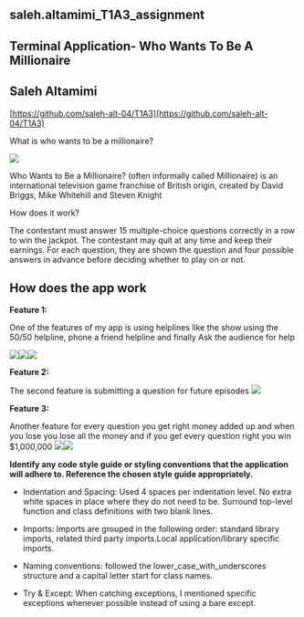 ## saleh.altamimi_T1A3_assignment

## Terminal Application- Who Wants To Be A Millionaire

## Saleh Altamimi

[https://github.com/saleh-alt-04/T1A3](https://github.com/saleh-alt-04/T1A3)


What is who wants to be a millionaire?

**![](https://lh4.googleusercontent.com/nB9cfGJjyq8BhWPeqqGbUIxxI_BmKRNVJ0F4fhD8j4zFpJsu_ceefNYdgfxfR07ZxgIjqDjh03zvxH6JNruCdo1POWo9QUeiYj8EV-6M4kTJJocFQT9Ousf6t6K9CUvn2XgjZ6sd4JdXJNaUwDrprUXMEENHmHZjiIgWT38XjHlDdjm41o3q_-tuxSgZLQX7=s2048)**

Who Wants to Be a Millionaire? (often informally called Millionaire) is an international television game franchise of British origin, created by David Briggs, Mike Whitehill and Steven Knight

How does it work?

The contestant must answer 15 multiple-choice questions correctly in a row to win the jackpot. The contestant may quit at any time and keep their earnings. For each question, they are shown the question and four possible answers in advance before deciding whether to play on or not.

## How does the app work
**Feature 1:**

One of the features of my app is using helplines like the show using the 50/50 helpline, phone a friend helpline and finally Ask the audience for help

**![](https://lh6.googleusercontent.com/DU1mMTTYU0jBcYAbKw8rRR0rBGLxhnWWApxvkPHBQu7GBOmYpcxm-dTUR6K2xh2gES4eCzbGy9ePvYb0Sr2vwk0MRNaIBSmVFiwdFFUdXBEj2OuiLATH4DWr5e1kQ3DDRJMG_sDmhK1N4UVplbmSTc0spdy3Ai863tNIEQOJODYDTSTNdJiXNl48jfRQWc9Z=s2048)![](https://lh6.googleusercontent.com/sGGSf8H4LYuCWQh_9dBuFF5UN6asyFUa65_6zfOSO_fP2iOhthGP7ynGCigc2w00CqmPPIcnACsOL1CvsgqKh6tWR2hY83t7UyB6v7mW4vII_47x76XK90ZK4S9yBRBDA4R8JI3iZEQyFguTH3ovJem1-x8-o1M-sHbAUOWMZkQMH7WrVJjSHyXLxHuJtWts=s2048)![](https://lh5.googleusercontent.com/Ybpn2RL-F4WezJ8EwnhsxiMNg5SVuDGRZ2CQilpN9F2IlAIDZs2dn95TqjSsuZ_9gTCYtlT4VIURwiK_CIBvDBQWiYBT7_nVRzJuoLeQM6L1PIRMuhctlP4qG7vbp_QFtyE81fPc_pPFGIv-6N-qvsipXgt9FkJZLUfvbFwqRMP-jm09zB9l6Ec8b3TmojzG=s2048)**

   
**Feature 2:**

The second feature is submitting a question for future episodes
**![](https://lh4.googleusercontent.com/pqJDp5YwwsOD73O_GpjSGCXYP_KzXiBVVSzzvS7BjBSK_ge00-SqIogBrBoJxUgccvt9LUpuE7Hu5j5O_1yDnlRGImtmNBKRHT31gSGDuVNi4XOlNlwrofpSGAbnEbtRM5dT3uiAqRjGYMUuOUmPnOBndTpWmHxTFcZWkhx6IPlodZq5tkStzNnE1w6ykQOa=s2048)**

    
**Feature 3:**

Another feature for every question you get right money added up and when you lose you lose all the money and if you get every question right you win $1,000,000
**![](https://lh6.googleusercontent.com/oMxXY6vEq5O-8Fik_zqpHtjURIlurT6Ib6wqux9TBaxn38tvL1bvWAt07hvbKfsxrR_5XCcw0LOmCCNN8iy82lqvrQ27nEb6O_KeSaHIpvqbs2vVJR5xb5tztWSYpWBi5vuMF9a_TiqpSmXmBBRERoDk0GAF8537-E3fnZBqCweOsl1EOFM31bZFgGFnrRjF=s2048)**![](https://lh4.googleusercontent.com/5hc9I8svw0iEbSTiExxw4keZxFt9GSLVEm6K5fOinwfu35uYdyOQPkIxMIzkZYyPROdFlqoRW33mDTzoXR8bx93PrDtHhk776MRiVDvewN2XhrxaTsLGVerhDa8ZevTchtZSerm1je7NCTQ6-lij2A0d7ek7Mt3L704LXu-EsIy8jlZGZutPggUaCtBAEb8T=s2048)


**Identify any code style guide or styling conventions that the application will adhere to. Reference the chosen style guide appropriately.**
 -   Indentation and Spacing: Used 4 spaces per indentation level. No extra white spaces in place where they do not need to be. Surround top-level function and class definitions with two blank lines.
    

    
 -   Imports: Imports are grouped in the following order: standard library imports, related third party imports.Local application/library specific imports.
    
 -   Naming conventions: followed the lower_case_with_underscores structure and a capital letter start for class names.
    
 -   Try & Except: When catching exceptions, I mentioned specific exceptions whenever possible instead of using a bare except.
   

   
